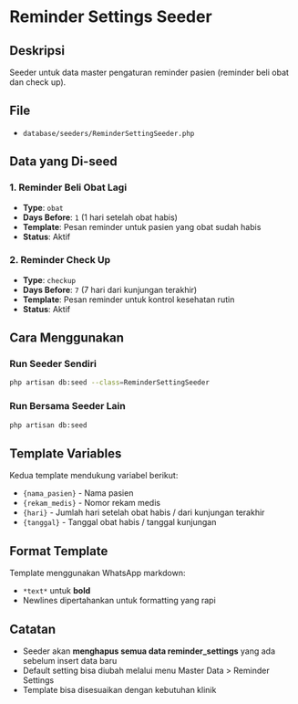# Reminder Settings Seeder

## Deskripsi

Seeder untuk data master pengaturan reminder pasien (reminder beli obat dan check up).

## File

-   `database/seeders/ReminderSettingSeeder.php`

## Data yang Di-seed

### 1. Reminder Beli Obat Lagi

-   **Type**: `obat`
-   **Days Before**: `1` (1 hari setelah obat habis)
-   **Template**: Pesan reminder untuk pasien yang obat sudah habis
-   **Status**: Aktif

### 2. Reminder Check Up

-   **Type**: `checkup`
-   **Days Before**: `7` (7 hari dari kunjungan terakhir)
-   **Template**: Pesan reminder untuk kontrol kesehatan rutin
-   **Status**: Aktif

## Cara Menggunakan

### Run Seeder Sendiri

```bash
php artisan db:seed --class=ReminderSettingSeeder
```

### Run Bersama Seeder Lain

```bash
php artisan db:seed
```

## Template Variables

Kedua template mendukung variabel berikut:

-   `{nama_pasien}` - Nama pasien
-   `{rekam_medis}` - Nomor rekam medis
-   `{hari}` - Jumlah hari setelah obat habis / dari kunjungan terakhir
-   `{tanggal}` - Tanggal obat habis / tanggal kunjungan

## Format Template

Template menggunakan WhatsApp markdown:

-   `*text*` untuk **bold**
-   Newlines dipertahankan untuk formatting yang rapi

## Catatan

-   Seeder akan **menghapus semua data reminder_settings** yang ada sebelum insert data baru
-   Default setting bisa diubah melalui menu Master Data > Reminder Settings
-   Template bisa disesuaikan dengan kebutuhan klinik
